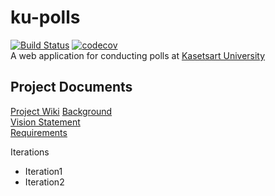 # ku-polls
[![Build Status](https://travis-ci.com/Siraphop4Nene/ku-polls.svg?branch=ci)](https://travis-ci.com/Siraphop4Nene/ku-polls) 
[![codecov](https://codecov.io/gh/Siraphop4Nene/ku-polls/branch/ci/graph/badge.svg?token=I62CWDYVAK)](https://codecov.io/gh/Siraphop4Nene/ku-polls)   
A web application for conducting polls at [Kasetsart University](http://www.ku.ac.th)

## Project Documents

[Project Wiki](../../wiki/Home) 
[Background](../../wiki/Background)   
[Vision Statement](../../wiki/Vision%20Statement)   
[Requirements](../../wiki/Requirements)

Iterations 
  - Iteration1
  - Iteration2

